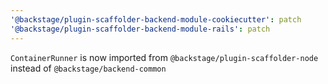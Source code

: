 ```yaml
---
'@backstage/plugin-scaffolder-backend-module-cookiecutter': patch
'@backstage/plugin-scaffolder-backend-module-rails': patch
---
```


`ContainerRunner` is now imported from `@backstage/plugin-scaffolder-node` instead of `@backstage/backend-common`
